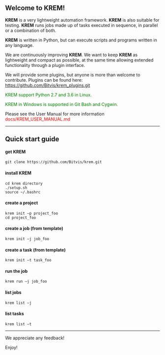 ## Welcome to KREM!

**KREM** is a very lightweight automation framework. **KREM** is also suitable for testing.
**KREM** runs jobs made up of tasks executed in sequence, in parallel or a combination of both.

**KREM** is written in Python, but can execute scripts and programs written in any language.

We are continuously improving **KREM**. We want to keep **KREM** as lightweight and compact as possible, at the same time allowing extended functionality through a plugin interface.

We will provide some plugins, but anyone is more than welcome to contribute.
Plugins can be found here: https://github.com/Bitvis/krem_plugins.git

<font color=green>KREM support Python 2.7 and 3.6 in Linux.</font>
<p><font color=green>KREM in Windows is supported in Git Bash and Cygwin.</font>


Please see the User Manual for more information
<font color=red> docs/KREM_USER_MANUAL.md </font>


--------------------------------------------------------


## Quick start guide

#### get KREM
```
git clone https://github.com/Bitvis/krem.git
```

#### install KREM
```
cd krem directory
./setup.sh
source ~/.bashrc
```

#### create a project
```
krem init –p project_foo
cd project_foo
```

#### create a job (from template)
```
krem init –j job_foo
```

#### create a task (from template)
```
krem init –t task_foo
```

#### run the job
```
krem run –j job_foo
```

#### list jobs
```
krem list –j
```

#### list tasks
```
krem list –t
```




--------------------------------------------------------


We appreciate any feedback!

Enjoy!



